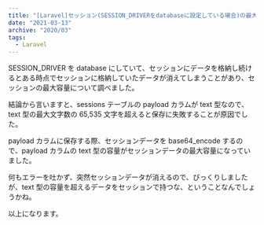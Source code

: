 ```yaml
---
title: "[Laravel]セッション(SESSION_DRIVERをdatabaseに設定している場合)の最大容量について"
date: "2021-03-13"
archive: "2020/03"
tags:
  - Laravel
---
```


SESSION_DRIVER を database にしていて、セッションにデータを格納し続けるとある時点でセッションに格納していたデータが消えてしまうことがあり、セッションの最大容量について調べました。

結論から言いますと、sessions テーブルの payload カラムが text 型なので、text 型の最大文字数の 65,535 文字を超えると保存に失敗することが原因でした。

payload カラムに保存する際、セッションデータを base64_encode するので、payload カラムの text 型の容量がセッションデータの最大容量になっていました。

何もエラーを吐かず、突然セッションデータが消えるので、びっくりしましたが、text 型の容量を超えるデータをセッションで持つな、ということなんでしょうかね。

以上になります。

